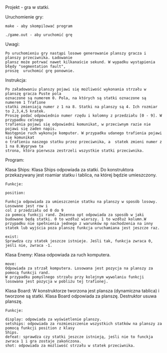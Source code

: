 Projekt - gra w statki.

Uruchomienie gry:

    make - aby skompilować program

    ./game.out - aby uruchomić grę

Uwagi:

    Po uruchomieniu gry nastąpi losowe generowanie planszy gracza i planszy przeciwnika. Ładowanie 
    plansz może potrwać nawet kilkanaście sekund. W wypadku wystąpienia błędy "segmentation fault",
    proszę  uruchomić grę ponownie.

Instrukcja:

    Po załadowaniu planszy pojawi się możliwość wykonania strzału w planszę gracza Puste pola 
    oznaczone są numerem 0. Pola, na których są statki oznaczone są numerem 1 Trafione 
    statki zmieniają numer z 1 na 8. Statki na planszy są 4. Ich rozmiar to 2,3,4,5 kratek. 
    Proszę podać odpowiednio numer rzędu i kolomny z przedziału [0 - 9]. W przypadku celnego 
    trafienia pojawi się odpowiedni komunikat, w przeciwnym razie nie pojawi się żaden napis. 
    Następnie ruch wykonuje komputer. W przypadku udanego trafienia pojawi się komunikat 
    o trafieniu naszego statku przez przeciwnika, a  statek zmieni numer z 1 na 8.Wygrywa ta
    strona, która pierwsza zestrzeli wszystkie statki przeciwnika.

Program:

Klasa Ships:
    Klasa Ships odpowiada za statki. Do konstruktora przekazywany jest roamiar statku i tablica,
    na której będzie umieszczony.
    
    Funkcje:
    
    position:

    Funkcja odpowiada za umieszczenie statku na planszy w sposób losowy. Losowane jest row i 
    col z przedziału od 0 do 9
    za pomocą funkcji rand. Zmienna opt odpowiada za sposób w jaki budowane będą statki. 0 to wzdłuż wierszy. 1 to wzdłuż kolumn.W przypadku nie spełnienia jednego z warunków np nachodzenia na inny statek lub wyjścia poza planszę funkcja uruchamiana jest jeszcze raz.

    exist:
    Sprawdza czy statek jeszcze istnieje. Jeśli tak, funkcja zwraca 0, jeśli nie, zwraca -1.

Klasa Enemy:
    Klasa odpowiada za ruch komputera.

    move:
    Odpowiada za strzał komputera. Losowana jest pozycja na planszy za pomocą funkcji rand.
    W przypadku pomyślnego strzału przy kolejnym wywolaniu funkcji losowana jest pozycja w pobliżu tej trafionej.

Klasa Board:
    W konstruktorze tworzona jest plansza (dynamiczna tablica) i tworzone są statki. Klasa Board odpowiada
    za planszę. Destruktor usuwa planszę.

    Funkcje:

    display: odpowiada za wyświetlenie planszy.
    setships: odpowiada za rozmieszczenie wszystkich statków na planszy za pomocą funkcji position z klasy
    Ships.
    defeat: sprawdza czy statki jeszcze istnieją, jeśli nie to funckja zwraca 1 i gra zostaje zakończona.
    shot: odpowiada za możliwość strzału w statek przeciwnika.



    
